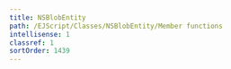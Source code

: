 ```yaml
---
title: NSBlobEntity
path: /EJScript/Classes/NSBlobEntity/Member functions
intellisense: 1
classref: 1
sortOrder: 1439
---
```






